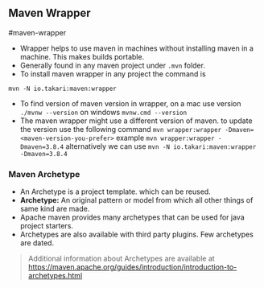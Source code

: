 ## Maven Wrapper
#maven-wrapper
- Wrapper helps to use maven in machines without installing maven in a machine. This makes builds portable.
- Generally found in any maven project under `.mvn` folder.
- To install maven wrapper in any project the command is
```
mvn -N io.takari:maven:wrapper
```

- To find version of maven version in wrapper, on a mac use version `./mvnw --version` on windows `mvnw.cmd --version`
- The maven wrapper might use a different version of maven. to update the version use the following command `mvn wrapper:wrapper -Dmaven=<maven-version-you-prefer>` example `mvn wrapper:wrapper -Dmaven=3.8.4` alternatively we can use `mvn -N io.takari:maven:wrapper -Dmaven=3.8.4`

### Maven Archetype
- An Archetype is a project template. which can be reused.
- **Archetype:** An original pattern or model from which all other things of same kind are made.
- Apache maven provides many archetypes that can be used for java project starters.
- Archetypes are also available with third party plugins. Few archetypes are dated.
> Additional information about Archetypes are available at https://maven.apache.org/guides/introduction/introduction-to-archetypes.html



